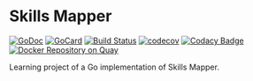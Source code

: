 # Skills Mapper
[![GoDoc][1]][2]
[![GoCard][3]][4]
[![Build Status][5]][6]
[![codecov][7]][8]
[![Codacy Badge][9]][10]
[![Docker Repository on Quay][11]][12]

[1]: https://godoc.org/github.com/codetaming/skillsmapper?status.svg
[2]: https://godoc.org/github.com/codetaming/skillsmapper
[3]: https://goreportcard.com/badge/github.com/codetaming/skillsmapper
[4]: https://goreportcard.com/report/github.com/codetaming/skillsmapper
[5]: https://travis-ci.org/codetaming/skillsmapper.svg?branch=master
[6]: https://travis-ci.org/codetaming/skillsmapper
[7]: https://codecov.io/gh/codetaming/skillsmapper/branch/master/graph/badge.svg
[8]: https://codecov.io/gh/codetaming/skillsmapper
[9]: https://api.codacy.com/project/badge/Grade/b75a9233c6064ba4a61c70e44fbaae26
[10]: https://www.codacy.com/app/danielvaughan/skillsmapper?utm_source=github.com&amp;utm_medium=referral&amp;utm_content=codetaming/indy-ingest&amp;utm_campaign=Badge_Grade
[11]: https://quay.io/repository/codetaming/skillsmapper/status "Docker Repository on Quay"
[12]: https://quay.io/repository/codetaming/skillsmapper

Learning project of a Go implementation of Skills Mapper.

